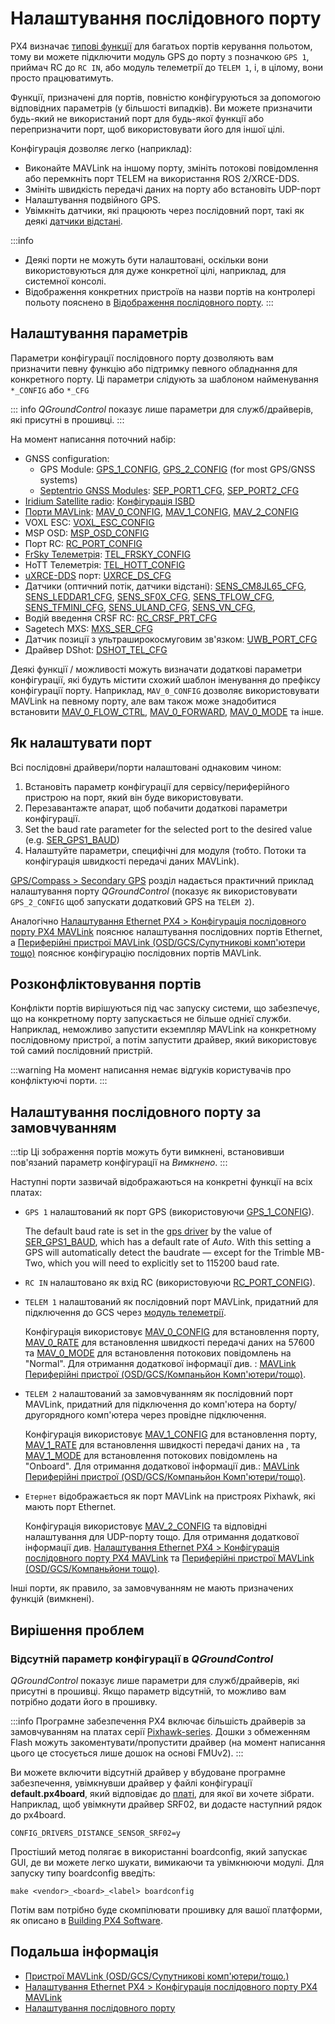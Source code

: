 # Налаштування послідовного порту

PX4 визначає [типові функції](#default-serial-port-configuration) для багатьох портів керування польотом, тому ви можете підключити модуль GPS до порту з позначкою `GPS 1`, приймач RC до `RC IN`, або модуль телеметрії до `TELEM 1`, і, в цілому, вони просто працюватимуть.

Функції, призначені для портів, повністю конфігуруються за допомогою відповідних параметрів (у більшості випадків). Ви можете призначити будь-який не використаний порт для будь-якої функції або перепризначити порт, щоб використовувати його для іншої цілі.

Конфігурація дозволяє легко (наприклад):

- Виконайте MAVLink на іншому порту, змініть потокові повідомлення або перемкніть порт TELEM на використання ROS 2/XRCE-DDS.
- Змініть швидкість передачі даних на порту або встановіть UDP-порт
- Налаштування подвійного GPS.
- Увімкніть датчики, які працюють через послідовний порт, такі як деякі [датчики відстані](../sensor/rangefinders.md).

:::info

- Деякі порти не можуть бути налаштовані, оскільки вони використовуються для дуже конкретної цілі, наприклад, для системної консолі.
- Відображення конкретних пристроїв на назви портів на контролері польоту пояснено в [Відображення послідовного порту](../hardware/serial_port_mapping.md).
:::

## Налаштування параметрів

Параметри конфігурації послідовного порту дозволяють вам призначити певну функцію або підтримку певного обладнання для конкретного порту. Ці параметри слідують за шаблоном найменування `*_CONFIG` або `*_CFG`

::: info _QGroundControl_ показує лише параметри для служб/драйверів, які присутні в прошивці.
:::

На момент написання поточний набір:

- GNSS configuration:
  - GPS Module: [GPS_1_CONFIG](../advanced_config/parameter_reference.md#GPS_1_CONFIG), [GPS_2_CONFIG](../advanced_config/parameter_reference.md#GPS_2_CONFIG) (for most GPS/GNSS systems)
  - [Septentrio GNSS Modules](../gps_compass/septentrio.md): [SEP_PORT1_CFG](../advanced_config/parameter_reference.md#SEP_PORT1_CFG), [SEP_PORT2_CFG](../advanced_config/parameter_reference.md#SEP_PORT2_CFG)
- [Iridium Satellite radio](../advanced_features/satcom_roadblock.md): [Конфігурація ISBD](../advanced_config/parameter_reference.md#ISBD_CONFIG)
- [Порти MAVLink](../peripherals/mavlink_peripherals.md): [MAV_0_CONFIG](../advanced_config/parameter_reference.md#MAV_0_CONFIG), [MAV_1_CONFIG](../advanced_config/parameter_reference.md#MAV_1_CONFIG), [MAV_2_CONFIG](../advanced_config/parameter_reference.md#MAV_2_CONFIG)
- VOXL ESC: [VOXL_ESC_CONFIG](../advanced_config/parameter_reference.md#VOXL_ESC_CONFIG)
- MSP OSD: [MSP_OSD_CONFIG](../advanced_config/parameter_reference.md#MSP_OSD_CONFIG)
- Порт RC: [RC_PORT_CONFIG](../advanced_config/parameter_reference.md#RC_PORT_CONFIG)
- [FrSky Телеметрія](../peripherals/frsky_telemetry.md): [TEL_FRSKY_CONFIG](../advanced_config/parameter_reference.md#TEL_FRSKY_CONFIG)
- HoTT Телеметрія: [TEL_HOTT_CONFIG](../advanced_config/parameter_reference.md#TEL_HOTT_CONFIG)
- [uXRCE-DDS](../middleware/uxrce_dds.md) порт: [UXRCE_DS_CFG](../advanced_config/parameter_reference.md#UXRCE_DDS_CFG)
- Датчики (оптичний потік, датчики відстані): [SENS_CM8JL65_CFG](../advanced_config/parameter_reference.md#SENS_CM8JL65_CFG), [SENS_LEDDAR1_CFG](../advanced_config/parameter_reference.md#SENS_LEDDAR1_CFG), [SENS_SF0X_CFG](../advanced_config/parameter_reference.md#SENS_SF0X_CFG), [SENS_TFLOW_CFG](../advanced_config/parameter_reference.md#SENS_TFLOW_CFG), [SENS_TFMINI_CFG](../advanced_config/parameter_reference.md#SENS_TFMINI_CFG), [SENS_ULAND_CFG](../advanced_config/parameter_reference.md#SENS_ULAND_CFG), [SENS_VN_CFG](../advanced_config/parameter_reference.md#SENS_VN_CFG),
- Водій введення CRSF RC: [RC_CRSF_PRT_CFG](../advanced_config/parameter_reference.md#RC_CRSF_PRT_CFG)
- Sagetech MXS: [MXS_SER_CFG](../advanced_config/parameter_reference.md#MXS_SER_CFG)
- Датчик позиції з ультраширокосмуговим зв'язком: [UWB_PORT_CFG](../advanced_config/parameter_reference.md#UWB_PORT_CFG)
- Драйвер DShot: [DSHOT_TEL_CFG](../advanced_config/parameter_reference.md#DSHOT_TEL_CFG)

Деякі функції / можливості можуть визначати додаткові параметри конфігурації, які будуть містити схожий шаблон іменування до префіксу конфігурації порту. Наприклад, `MAV_0_CONFIG` дозволяє використовувати MAVLink на певному порту, але вам також може знадобитися встановити [MAV_0_FLOW_CTRL](../advanced_config/parameter_reference.md#MAV_0_FLOW_CTRL), [MAV_0_FORWARD](../advanced_config/parameter_reference.md#MAV_0_FLOW_CTRL), [MAV_0_MODE](../advanced_config/parameter_reference.md#MAV_0_MODE) та інше.

## Як налаштувати порт

Всі послідовні драйвери/порти налаштовані однаковим чином:

1. Встановіть параметр конфігурації для сервісу/периферійного пристрою на порт, який він буде використовувати.
1. Перезавантажте апарат, щоб побачити додаткові параметри конфігурації.
1. Set the baud rate parameter for the selected port to the desired value (e.g. [SER_GPS1_BAUD](../advanced_config/parameter_reference.md#SER_GPS1_BAUD))
1. Налаштуйте параметри, специфічні для модуля (тобто. Потоки та конфігурація швидкості передачі даних MAVLink).

[GPS/Compass > Secondary GPS](../gps_compass/index.md#dual_gps) розділ надається практичний приклад налаштування порту _QGroundControl_ (показує як використовувати `GPS_2_CONFIG` щоб запускати додатковий GPS на `TELEM 2`).

Аналогічно [Налаштування Ethernet PX4 > Конфігурація послідовного порту PX4 MAVLink](../advanced_config/ethernet_setup.md#px4-mavlink-serial-port-configuration) пояснює налаштування послідовних портів Ethernet, а [Периферійні пристрої MAVLink (OSD/GCS/Супутникові комп'ютери тощо)](../peripherals/mavlink_peripherals.md) пояснює конфігурацію послідовних портів MAVLink.

## Розконфліктовування портів

Конфлікти портів вирішуються під час запуску системи, що забезпечує, що на конкретному порту запускається не більше однієї служби. Наприклад, неможливо запустити екземпляр MAVLink на конкретному послідовному пристрої, а потім запустити драйвер, який використовує той самий послідовний пристрій.

:::warning
На момент написання немає відгуків користувачів про конфліктуючі порти.
:::

<a id="default_port_mapping"></a>

## Налаштування послідовного порту за замовчуванням

:::tip
Ці зображення портів можуть бути вимкнені, встановивши пов'язаний параметр конфігурації на _Вимкнено_.
:::

Наступні порти зазвичай відображаються на конкретні функції на всіх платах:

- `GPS 1` налаштований як порт GPS (використовуючи [GPS_1_CONFIG](../advanced_config/parameter_reference.md#GPS_1_CONFIG)).

  The default baud rate is set in the [gps driver](../modules/modules_driver.md#gps) by the value of [SER_GPS1_BAUD](../advanced_config/parameter_reference.md#SER_GPS1_BAUD), which has a default rate of _Auto_. With this setting a GPS will automatically detect the baudrate — except for the Trimble MB-Two, which you will need to explicitly set to 115200 baud rate.

- `RC IN` налаштовано як вхід RC (використовуючи [RC_PORT_CONFIG](../advanced_config/parameter_reference.md#RC_PORT_CONFIG)).
- `TELEM 1` налаштований як послідовний порт MAVLink, придатний для підключення до GCS через [модуль телеметрії](../telemetry/index.md).

  Конфігурація використовує [MAV_0_CONFIG](../advanced_config/parameter_reference.md#MAV_0_CONFIG) для встановлення порту, [MAV_0_RATE](../advanced_config/parameter_reference.md#MAV_0_RATE) для встановлення швидкості передачі даних на 57600 та [MAV_0_MODE](../advanced_config/parameter_reference.md#MAV_1_MODE) для встановлення потокових повідомлень на "Normal". Для отримання додаткової інформації див. : [MAVLink Периферійні пристрої (OSD/GCS/Компаньйон Комп'ютери/тощо)](../peripherals/mavlink_peripherals.md).

- `TELEM 2` налаштований за замовчуванням як послідовний порт MAVLink, придатний для підключення до комп'ютера на борту/другорядного комп'ютера через провідне підключення.

  Конфігурація використовує [MAV_1_CONFIG](../advanced_config/parameter_reference.md#MAV_1_CONFIG) для встановлення порту, [MAV_1_RATE](../advanced_config/parameter_reference.md#MAV_1_RATE) для встановлення швидкості передачі даних на , та [MAV_1_MODE](../advanced_config/parameter_reference.md#MAV_2_MODE) для встановлення потокових повідомлень на "Onboard". Для отримання додаткової інформації див.: [MAVLink Периферійні пристрої (OSD/GCS/Компаньйон Комп'ютери/тощо)](../peripherals/mavlink_peripherals.md).

- `Етернет` відображається як порт MAVLink на пристроях Pixhawk, які мають порт Ethernet.

  Конфігурація використовує [MAV_2_CONFIG](../advanced_config/parameter_reference.md#MAV_2_CONFIG) та відповідні налаштування для UDP-порту тощо. Для отримання додаткової інформації див. [Налаштування Ethernet PX4 > Конфігурація послідовного порту PX4 MAVLink](../advanced_config/ethernet_setup.md#px4-mavlink-serial-port-configuration) та [Периферійні пристрої MAVLink (OSD/GCS/Компаньйони тощо)](../peripherals/mavlink_peripherals.md).

Інші порти, як правило, за замовчуванням не мають призначених функцій (вимкнені).

## Вирішення проблем

<a id="parameter_not_in_firmware"></a>

### Відсутній параметр конфігурації в _QGroundControl_

_QGroundControl_ показує лише параметри для служб/драйверів, які присутні в прошивці. Якщо параметр відсутній, то можливо вам потрібно додати його в прошивку.

:::info Програмне забезпечення PX4 включає більшість драйверів за замовчуванням на платах серії [Pixhawk-series](../flight_controller/pixhawk_series.md). Дошки з обмеженням Flash можуть закоментувати/пропустити драйвер (на момент написання цього це стосується лише дошок на основі FMUv2).
:::

Ви можете включити відсутній драйвер у вбудоване програмне забезпечення, увімкнувши драйвер у файлі конфігурації **default.px4board**, який відповідає до [платі](https://github.com/PX4/PX4-Autopilot/tree/main/boards/px4), для якої ви хочете зібрати. Наприклад, щоб увімкнути драйвер SRF02, ви додасте наступний рядок до px4board.

```
CONFIG_DRIVERS_DISTANCE_SENSOR_SRF02=y
```

Простіший метод полягає в використанні boardconfig, який запускає GUI, де ви можете легко шукати, вимикаючи та увімкнюючи модулі. Для запуску типу boardconfig введіть:

```
make <vendor>_<board>_<label> boardconfig
```

Потім вам потрібно буде скомпілювати прошивку для вашої платформи, як описано в [Building PX4 Software](../dev_setup/building_px4.md).

## Подальша інформація

- [Пристрої MAVLink (OSD/GCS/Супутникові комп'ютери/тощо.)](../peripherals/mavlink_peripherals.md)
- [Налаштування Ethernet PX4  >  Конфігурація послідовного порту PX4 MAVLink](../advanced_config/ethernet_setup.md#px4-mavlink-serial-port-configuration)
- [Налаштування послідовного порту](../hardware/serial_port_mapping.md)
